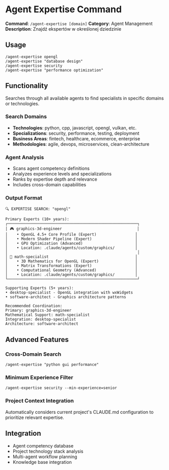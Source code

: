 # Agent Expertise Command

**Command**: `/agent-expertise [domain]`
**Category**: Agent Management
**Description**: Znajdź ekspertów w określonej dziedzinie

## Usage

```
/agent-expertise opengl
/agent-expertise "database design"
/agent-expertise security
/agent-expertise "performance optimization"
```

## Functionality

Searches through all available agents to find specialists in specific domains or technologies.

### Search Domains
- **Technologies**: python, cpp, javascript, opengl, vulkan, etc.
- **Specializations**: security, performance, testing, deployment
- **Business Areas**: fintech, healthcare, ecommerce, enterprise
- **Methodologies**: agile, devops, microservices, clean-architecture

### Agent Analysis
- Scans agent competency definitions
- Analyzes experience levels and specializations
- Ranks by expertise depth and relevance
- Includes cross-domain capabilities

### Output Format
```
🔍 EXPERTISE SEARCH: "opengl"

Primary Experts (10+ years):
┌─────────────────────────────────────────────────────────┐
│ 🎮 graphics-3d-engineer                                 │
│    • OpenGL 4.5+ Core Profile (Expert)                 │
│    • Modern Shader Pipeline (Expert)                   │
│    • GPU Optimization (Advanced)                       │
│    • Location: .claude/agents/custom/graphics/         │
│                                                         │
│ 🧮 math-specialist                                      │
│    • 3D Mathematics for OpenGL (Expert)                │
│    • Matrix Transformations (Expert)                   │
│    • Computational Geometry (Advanced)                 │
│    • Location: .claude/agents/custom/graphics/         │
└─────────────────────────────────────────────────────────┘

Supporting Experts (5+ years):
• desktop-specialist - OpenGL integration with wxWidgets
• software-architect - Graphics architecture patterns

Recommended Coordination:
Primary: graphics-3d-engineer
Mathematical Support: math-specialist
Integration: desktop-specialist
Architecture: software-architect
```

## Advanced Features

### Cross-Domain Search
```
/agent-expertise "python gui performance"
```

### Minimum Experience Filter
```
/agent-expertise security --min-experience=senior
```

### Project Context Integration
Automatically considers current project's CLAUDE.md configuration to prioritize relevant expertise.

## Integration

- Agent competency database
- Project technology stack analysis
- Multi-agent workflow planning
- Knowledge base integration